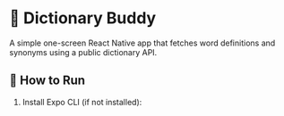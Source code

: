 # 📘 Dictionary Buddy

A simple one-screen React Native app that fetches word definitions and synonyms using a public dictionary API.

## 🚀 How to Run

1. Install Expo CLI (if not installed):
